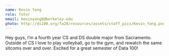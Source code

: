 ```yaml
---
name: Kevin Yang
role: Tutor
email: kevinyang8@berkeley.edu
photo: http://ds100.org/fa20/resources/assets/staff_pics/Kevin_Yang.png
---
```


Hey guys, I’m a fourth year CS and DS double major from Sacramento. Outside of CS I love to play volleyball, go to the gym, and rewatch the same sitcoms over and over. Excited for a great semester of Data 100!
